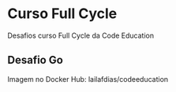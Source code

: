 # Curso Full Cycle

Desafios curso Full Cycle da Code Education

## Desafio Go

Imagem no Docker Hub: lailafdias/codeeducation
